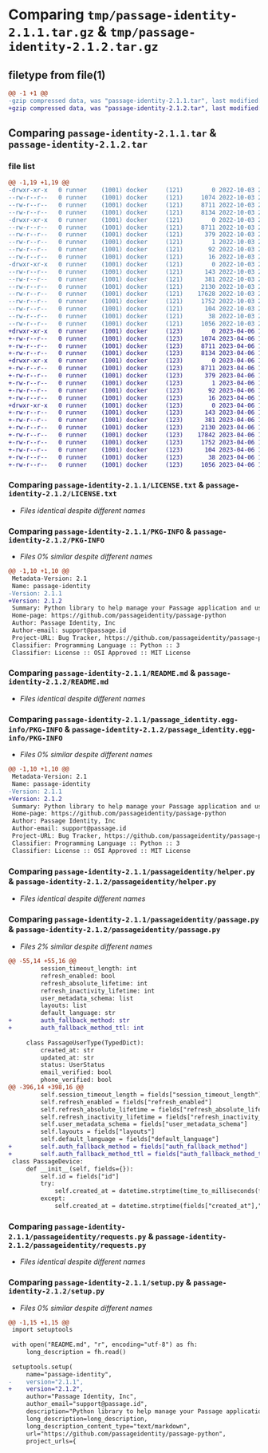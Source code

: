 # Comparing `tmp/passage-identity-2.1.1.tar.gz` & `tmp/passage-identity-2.1.2.tar.gz`

## filetype from file(1)

```diff
@@ -1 +1 @@
-gzip compressed data, was "passage-identity-2.1.1.tar", last modified: Mon Oct  3 23:08:28 2022, max compression
+gzip compressed data, was "passage-identity-2.1.2.tar", last modified: Thu Apr  6 15:56:34 2023, max compression
```

## Comparing `passage-identity-2.1.1.tar` & `passage-identity-2.1.2.tar`

### file list

```diff
@@ -1,19 +1,19 @@
-drwxr-xr-x   0 runner    (1001) docker     (121)        0 2022-10-03 23:08:28.876840 passage-identity-2.1.1/
--rw-r--r--   0 runner    (1001) docker     (121)     1074 2022-10-03 23:08:16.000000 passage-identity-2.1.1/LICENSE.txt
--rw-r--r--   0 runner    (1001) docker     (121)     8711 2022-10-03 23:08:28.872840 passage-identity-2.1.1/PKG-INFO
--rw-r--r--   0 runner    (1001) docker     (121)     8134 2022-10-03 23:08:16.000000 passage-identity-2.1.1/README.md
-drwxr-xr-x   0 runner    (1001) docker     (121)        0 2022-10-03 23:08:28.872840 passage-identity-2.1.1/passage_identity.egg-info/
--rw-r--r--   0 runner    (1001) docker     (121)     8711 2022-10-03 23:08:28.000000 passage-identity-2.1.1/passage_identity.egg-info/PKG-INFO
--rw-r--r--   0 runner    (1001) docker     (121)      379 2022-10-03 23:08:28.000000 passage-identity-2.1.1/passage_identity.egg-info/SOURCES.txt
--rw-r--r--   0 runner    (1001) docker     (121)        1 2022-10-03 23:08:28.000000 passage-identity-2.1.1/passage_identity.egg-info/dependency_links.txt
--rw-r--r--   0 runner    (1001) docker     (121)       92 2022-10-03 23:08:28.000000 passage-identity-2.1.1/passage_identity.egg-info/requires.txt
--rw-r--r--   0 runner    (1001) docker     (121)       16 2022-10-03 23:08:28.000000 passage-identity-2.1.1/passage_identity.egg-info/top_level.txt
-drwxr-xr-x   0 runner    (1001) docker     (121)        0 2022-10-03 23:08:28.872840 passage-identity-2.1.1/passageidentity/
--rw-r--r--   0 runner    (1001) docker     (121)      143 2022-10-03 23:08:16.000000 passage-identity-2.1.1/passageidentity/__init__.py
--rw-r--r--   0 runner    (1001) docker     (121)      381 2022-10-03 23:08:16.000000 passage-identity-2.1.1/passageidentity/errors.py
--rw-r--r--   0 runner    (1001) docker     (121)     2130 2022-10-03 23:08:16.000000 passage-identity-2.1.1/passageidentity/helper.py
--rw-r--r--   0 runner    (1001) docker     (121)    17628 2022-10-03 23:08:16.000000 passage-identity-2.1.1/passageidentity/passage.py
--rw-r--r--   0 runner    (1001) docker     (121)     1752 2022-10-03 23:08:16.000000 passage-identity-2.1.1/passageidentity/requests.py
--rw-r--r--   0 runner    (1001) docker     (121)      104 2022-10-03 23:08:16.000000 passage-identity-2.1.1/pyproject.toml
--rw-r--r--   0 runner    (1001) docker     (121)       38 2022-10-03 23:08:28.876840 passage-identity-2.1.1/setup.cfg
--rw-r--r--   0 runner    (1001) docker     (121)     1056 2022-10-03 23:08:16.000000 passage-identity-2.1.1/setup.py
+drwxr-xr-x   0 runner    (1001) docker     (123)        0 2023-04-06 15:56:34.681238 passage-identity-2.1.2/
+-rw-r--r--   0 runner    (1001) docker     (123)     1074 2023-04-06 15:56:19.000000 passage-identity-2.1.2/LICENSE.txt
+-rw-r--r--   0 runner    (1001) docker     (123)     8711 2023-04-06 15:56:34.677238 passage-identity-2.1.2/PKG-INFO
+-rw-r--r--   0 runner    (1001) docker     (123)     8134 2023-04-06 15:56:19.000000 passage-identity-2.1.2/README.md
+drwxr-xr-x   0 runner    (1001) docker     (123)        0 2023-04-06 15:56:34.677238 passage-identity-2.1.2/passage_identity.egg-info/
+-rw-r--r--   0 runner    (1001) docker     (123)     8711 2023-04-06 15:56:34.000000 passage-identity-2.1.2/passage_identity.egg-info/PKG-INFO
+-rw-r--r--   0 runner    (1001) docker     (123)      379 2023-04-06 15:56:34.000000 passage-identity-2.1.2/passage_identity.egg-info/SOURCES.txt
+-rw-r--r--   0 runner    (1001) docker     (123)        1 2023-04-06 15:56:34.000000 passage-identity-2.1.2/passage_identity.egg-info/dependency_links.txt
+-rw-r--r--   0 runner    (1001) docker     (123)       92 2023-04-06 15:56:34.000000 passage-identity-2.1.2/passage_identity.egg-info/requires.txt
+-rw-r--r--   0 runner    (1001) docker     (123)       16 2023-04-06 15:56:34.000000 passage-identity-2.1.2/passage_identity.egg-info/top_level.txt
+drwxr-xr-x   0 runner    (1001) docker     (123)        0 2023-04-06 15:56:34.677238 passage-identity-2.1.2/passageidentity/
+-rw-r--r--   0 runner    (1001) docker     (123)      143 2023-04-06 15:56:19.000000 passage-identity-2.1.2/passageidentity/__init__.py
+-rw-r--r--   0 runner    (1001) docker     (123)      381 2023-04-06 15:56:19.000000 passage-identity-2.1.2/passageidentity/errors.py
+-rw-r--r--   0 runner    (1001) docker     (123)     2130 2023-04-06 15:56:19.000000 passage-identity-2.1.2/passageidentity/helper.py
+-rw-r--r--   0 runner    (1001) docker     (123)    17842 2023-04-06 15:56:19.000000 passage-identity-2.1.2/passageidentity/passage.py
+-rw-r--r--   0 runner    (1001) docker     (123)     1752 2023-04-06 15:56:19.000000 passage-identity-2.1.2/passageidentity/requests.py
+-rw-r--r--   0 runner    (1001) docker     (123)      104 2023-04-06 15:56:19.000000 passage-identity-2.1.2/pyproject.toml
+-rw-r--r--   0 runner    (1001) docker     (123)       38 2023-04-06 15:56:34.681238 passage-identity-2.1.2/setup.cfg
+-rw-r--r--   0 runner    (1001) docker     (123)     1056 2023-04-06 15:56:19.000000 passage-identity-2.1.2/setup.py
```

### Comparing `passage-identity-2.1.1/LICENSE.txt` & `passage-identity-2.1.2/LICENSE.txt`

 * *Files identical despite different names*

### Comparing `passage-identity-2.1.1/PKG-INFO` & `passage-identity-2.1.2/PKG-INFO`

 * *Files 0% similar despite different names*

```diff
@@ -1,10 +1,10 @@
 Metadata-Version: 2.1
 Name: passage-identity
-Version: 2.1.1
+Version: 2.1.2
 Summary: Python library to help manage your Passage application and users
 Home-page: https://github.com/passageidentity/passage-python
 Author: Passage Identity, Inc
 Author-email: support@passage.id
 Project-URL: Bug Tracker, https://github.com/passageidentity/passage-python/issues
 Classifier: Programming Language :: Python :: 3
 Classifier: License :: OSI Approved :: MIT License
```

### Comparing `passage-identity-2.1.1/README.md` & `passage-identity-2.1.2/README.md`

 * *Files identical despite different names*

### Comparing `passage-identity-2.1.1/passage_identity.egg-info/PKG-INFO` & `passage-identity-2.1.2/passage_identity.egg-info/PKG-INFO`

 * *Files 0% similar despite different names*

```diff
@@ -1,10 +1,10 @@
 Metadata-Version: 2.1
 Name: passage-identity
-Version: 2.1.1
+Version: 2.1.2
 Summary: Python library to help manage your Passage application and users
 Home-page: https://github.com/passageidentity/passage-python
 Author: Passage Identity, Inc
 Author-email: support@passage.id
 Project-URL: Bug Tracker, https://github.com/passageidentity/passage-python/issues
 Classifier: Programming Language :: Python :: 3
 Classifier: License :: OSI Approved :: MIT License
```

### Comparing `passage-identity-2.1.1/passageidentity/helper.py` & `passage-identity-2.1.2/passageidentity/helper.py`

 * *Files identical despite different names*

### Comparing `passage-identity-2.1.1/passageidentity/passage.py` & `passage-identity-2.1.2/passageidentity/passage.py`

 * *Files 2% similar despite different names*

```diff
@@ -55,14 +55,16 @@
         session_timeout_length: int
         refresh_enabled: bool
         refresh_absolute_lifetime: int
         refresh_inactivity_lifetime: int
         user_metadata_schema: list
         layouts: list
         default_language: str
+        auth_fallback_method: str
+        auth_fallback_method_ttl: int
 
     class PassageUserType(TypedDict):
         created_at: str
         updated_at: str
         status: UserStatus
         email_verified: bool
         phone_verified: bool
@@ -396,14 +398,16 @@
         self.session_timeout_length = fields["session_timeout_length"]
         self.refresh_enabled = fields["refresh_enabled"]
         self.refresh_absolute_lifetime = fields["refresh_absolute_lifetime"]
         self.refresh_inactivity_lifetime = fields["refresh_inactivity_lifetime"]
         self.user_metadata_schema = fields["user_metadata_schema"]
         self.layouts = fields["layouts"]
         self.default_language = fields["default_language"]
+        self.auth_fallback_method = fields["auth_fallback_method"]
+        self.auth_fallback_method_ttl = fields["auth_fallback_method_ttl"]
 class PassageDevice:
     def __init__(self, fields={}):
         self.id = fields["id"]
         try:
             self.created_at = datetime.strptime(time_to_milliseconds(fields["created_at"]),"%Y-%m-%dT%H:%M:%S.%fZ")
         except:
             self.created_at = datetime.strptime(fields["created_at"],"%Y-%m-%dT%H:%M:%SZ")
```

### Comparing `passage-identity-2.1.1/passageidentity/requests.py` & `passage-identity-2.1.2/passageidentity/requests.py`

 * *Files identical despite different names*

### Comparing `passage-identity-2.1.1/setup.py` & `passage-identity-2.1.2/setup.py`

 * *Files 0% similar despite different names*

```diff
@@ -1,15 +1,15 @@
 import setuptools
 
 with open("README.md", "r", encoding="utf-8") as fh:
     long_description = fh.read()
 
 setuptools.setup(
     name="passage-identity",
-    version="2.1.1",
+    version="2.1.2",
     author="Passage Identity, Inc",
     author_email="support@passage.id",
     description="Python library to help manage your Passage application and users",
     long_description=long_description,
     long_description_content_type="text/markdown",
     url="https://github.com/passageidentity/passage-python",
     project_urls={
```

